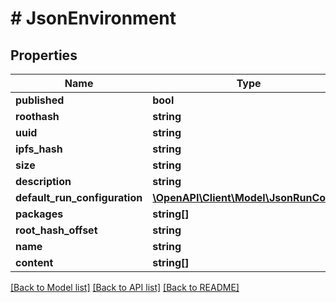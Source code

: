 # # JsonEnvironment

## Properties

Name | Type | Description | Notes
------------ | ------------- | ------------- | -------------
**published** | **bool** |  | [optional]
**roothash** | **string** |  | [optional]
**uuid** | **string** |  | [optional]
**ipfs_hash** | **string** |  | [optional]
**size** | **string** |  | [optional]
**description** | **string** |  | [optional]
**default_run_configuration** | [**\OpenAPI\Client\Model\JsonRunConfig**](JsonRunConfig.md) |  | [optional]
**packages** | **string[]** |  | [optional]
**root_hash_offset** | **string** |  | [optional]
**name** | **string** |  | [optional]
**content** | **string[]** |  | [optional]

[[Back to Model list]](../../README.md#models) [[Back to API list]](../../README.md#endpoints) [[Back to README]](../../README.md)
